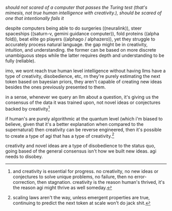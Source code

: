 *should not scared of a computer that passes the Turing test (that's mimesis, not true human intelligence with creativity.), should be scared of one that intentionally fails it*

despite computers being able to do surgeries ((neuralink)), steer spaceships ((saturn-v, gemini guidance computer)), fold proteins ((alpha fold)), beat elite go players ((alphago / alphazero)), yet they struggle to accurately process natural language. the gap might be in creativity, intuition, and understanding. the former can be based on more discrete unambiguous steps while the latter requires depth and understanding to be fully (reliable).

imo, we wont reach true human level intelligence without having llms have a type of creativity, disobedience, etc, rn they're purely estimating the next token based on bayesian priors, they aren't capable of creating new ideas besides the ones previously presented to them.

in a sense, whenever we query an llm about a question, it's giving us the consensus of the data it was trained upon, not novel ideas or conjectures backed by creativity[^1]

if human's are purely algorithmic at the quantum level (which i'm biased to believe, given that it's a better explanation when compared to the supernatural) then creativity can be reverse engineered, then it's possible to create a type of agi that has a type of creativity.[^2]

creativity and novel ideas are a type of disobedience to the status quo, going based of the general consensus isn't how we built new ideas. agi needs to disobey.

[^1]: and creativity is essential for progress. no creativity, no new ideas or conjectures to solve unique problems, no failure, then no error-correction, then stagnation. creativity is the reason human's thrived, it's the reason agi might thrive as well someday.

[^2]: scaling laws aren't the way, unless emergent properties are true, continuing to predict the next token at scale won't do jack shit.